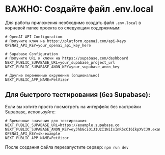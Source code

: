 # ВАЖНО: Создайте файл .env.local

Для работы приложения необходимо создать файл `.env.local` в корневой папке проекта со следующим содержимым:

```env
# OpenAI API Configuration
# Получите ключ на https://platform.openai.com/api-keys
OPENAI_API_KEY=your_openai_api_key_here

# Supabase Configuration
# Получите URL и ключи на https://supabase.com/dashboard
NEXT_PUBLIC_SUPABASE_URL=your_supabase_project_url
NEXT_PUBLIC_SUPABASE_ANON_KEY=your_supabase_anon_key

# Другие переменные окружения (опционально)
NEXT_PUBLIC_APP_NAME=PetVizor
```

## Для быстрого тестирования (без Supabase):

Если вы хотите просто посмотреть на интерфейс без настройки Supabase, используйте:

```env
# Временные значения для тестирования
NEXT_PUBLIC_SUPABASE_URL=https://example.supabase.co
NEXT_PUBLIC_SUPABASE_ANON_KEY=eyJhbGciOiJIUzI1NiIsInR5cCI6IkpXVCJ9.example
OPENAI_API_KEY=sk-example
NEXT_PUBLIC_APP_NAME=PetVizor
```

После создания файла перезапустите сервер: `npm run dev`
